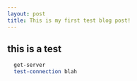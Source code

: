 ```yaml
---
layout: post
title: This is my first test blog post!
---
```


## this is a test

```powershell
  get-server
  test-connection blah
```

